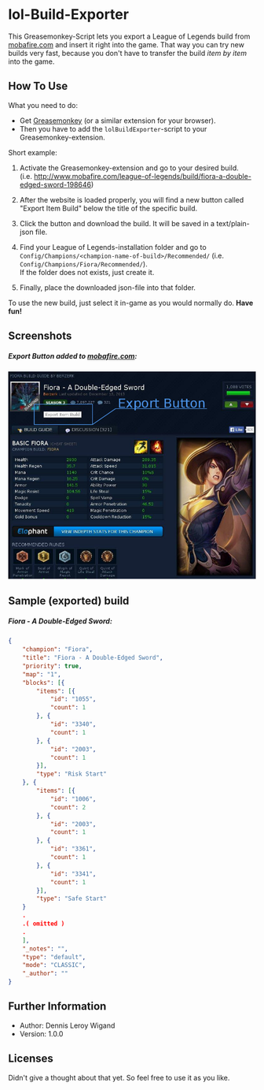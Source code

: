 lol-Build-Exporter
==================

This Greasemonkey-Script lets you export a League of Legends build from [mobafire.com](http://www.mobafire.com/) and insert it right into the game. That way you can try new builds very fast, because you don't have to transfer the build *item by item* into the game.

How To Use
------------------

What you need to do:

* Get [Greasemonkey](https://addons.mozilla.org/de/firefox/addon/greasemonkey/) (or a similar extension for your browser).
* Then you have to add the `lolBuildExporter`-script to your Greasemonkey-extension.

Short example:

1. Activate the Greasemonkey-extension and go to your desired build.<br />(i.e. http://www.mobafire.com/league-of-legends/build/fiora-a-double-edged-sword-198646)

2. After the website is loaded properly, you will find a new button called "Export Item Build" below the title of the specific build.
3. Click the button and download the build. It will be saved in a text/plain-json file.
4. Find your League of Legends-installation folder and go to<br />`Config/Champions/<champion-name-of-build>/Recommended/` (i.e. `Config/Champions/Fiora/Recommended/`).<br />If the folder does not exists, just create it.
5. Finally, place the downloaded json-file into that folder.

To use the new build, just select it in-game as you would normally do. **Have fun!**

Screenshots
-----------

##### Export Button added to [mobafire.com](http://www.mobafire.com/):
![Mobafire Export Button](Res/mobafire_export_screenshot.jpg "Mobafire Export Button")

Sample (exported) build
---------------------

##### Fiora - A Double-Edged Sword:
```json
{
    "champion": "Fiora",
    "title": "Fiora - A Double-Edged Sword",
    "priority": true,
    "map": "1",
    "blocks": [{
        "items": [{
            "id": "1055",
            "count": 1
        }, {
            "id": "3340",
            "count": 1
        }, {
            "id": "2003",
            "count": 1
        }],
        "type": "Risk Start"
    }, {
        "items": [{
            "id": "1006",
            "count": 2
        }, {
            "id": "2003",
            "count": 1
        }, {
            "id": "3361",
            "count": 1
        }, {
            "id": "3341",
            "count": 1
        }],
        "type": "Safe Start"
    }
    .
    .( omitted )
    .
    ],
    "_notes": "",
    "type": "default",
    "mode": "CLASSIC",
    "_author": ""
}
```

Further Information
-------------------

* Author: Dennis Leroy Wigand
* Version: 1.0.0

Licenses
--------

Didn't give a thought about that yet. So feel free to use it as you like.
